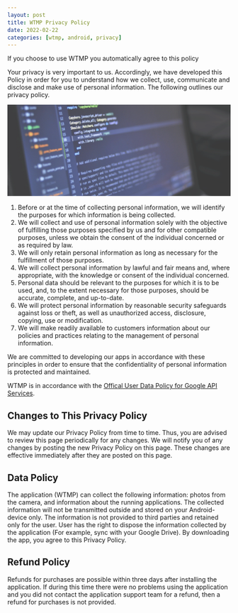 ```yaml
---
layout: post
title: WTMP Privacy Policy
date: 2022-02-22
categories: [wtmp, android, privacy]
---
```


If you choose to use WTMP you automatically agree to this policy

Your privacy is very important to us. Accordingly, we have developed this Policy in order for you to understand how we collect, use, communicate and disclose and make use of personal information. The following outlines our privacy policy.

![photo by luis gomes from pexels](https://raw.githubusercontent.com/mdnghtdv/mdnghtdv.github.io/main/assets/images/privacypolicy.png)

1. Before or at the time of collecting personal information, we will identify the purposes for which information is being collected.
2. We will collect and use of personal information solely with the objective of fulfilling those purposes specified by us and for other compatible purposes, unless we obtain the consent of the individual concerned or as required by law.
3. We will only retain personal information as long as necessary for the fulfillment of those purposes.
4. We will collect personal information by lawful and fair means and, where appropriate, with the knowledge or consent of the individual concerned.
5. Personal data should be relevant to the purposes for which it is to be used, and, to the extent necessary for those purposes, should be accurate, complete, and up-to-date.
6. We will protect personal information by reasonable security safeguards against loss or theft, as well as unauthorized access, disclosure, copying, use or modification.
7. We will make readily available to customers information about our policies and practices relating to the management of personal information.

We are committed to developing our apps in accordance with these principles in order to ensure that the confidentiality of personal information is protected and maintained.

WTMP is in accordance with the [Offical User Data Policy for Google API Services](https://developers.google.com/terms/api-services-user-data-policy).

## Changes to This Privacy Policy
We may update our Privacy Policy from time to time. Thus, you are advised to review this page periodically for any changes. We will notify you of any changes by posting the new Privacy Policy on this page. These changes are effective immediately after they are posted on this page.

## Data Policy
The application (WTMP) can collect the following information: photos from the camera, and information about the running applications. The collected information will not be transmitted outside and stored on your Android-device only. The information is not provided to third parties and retained only for the user. User has the right to dispose the information collected by the application (For example, sync with your Google Drive). By downloading the app, you agree to this Privacy Policy.

## Refund Policy
Refunds for purchases are possible within three days after installing the application. If during this time there were no problems using the application and you did not contact the application support team for a refund, then a refund for purchases is not provided.
